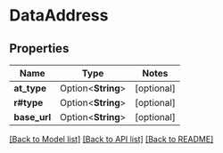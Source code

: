 # DataAddress

## Properties

| Name         | Type               | Notes      |
|--------------|--------------------|------------|
| **at_type**  | Option<**String**> | [optional] |
| **r#type**   | Option<**String**> | [optional] |
| **base_url** | Option<**String**> | [optional] |

[[Back to Model list]](../../crates/edc_api/README.md#documentation-for-models) [[Back to API list]](../../crates/edc_client/README.md#documentation-for-api-endpoints) [[Back to README]](../../README.md)


